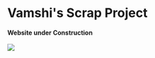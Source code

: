 # Vamshi's Scrap Project
<b>Website under Construction</b>
<br/><br/>
<img src='https://github.com/SamarthHChinivar/vamshi-scrap-project/assets/104615876/126c62ec-5e10-480f-b366-c75bdd4ae22d' />